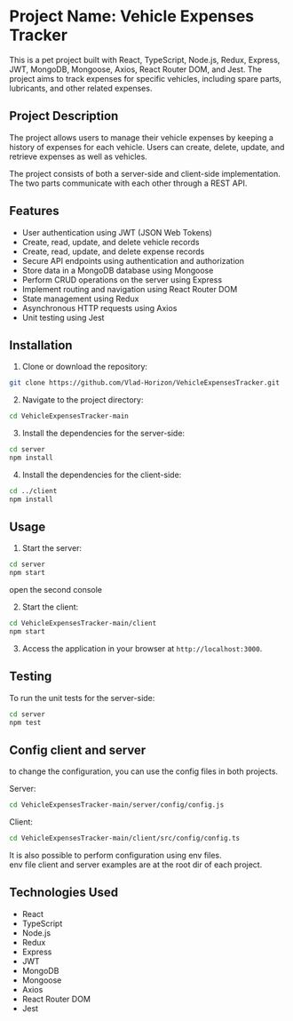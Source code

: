 # Project Name: Vehicle Expenses Tracker

This is a pet project built with React, TypeScript, Node.js, Redux, Express, JWT, MongoDB, Mongoose, Axios, React Router DOM, and Jest. The project aims to track expenses for specific vehicles, including spare parts, lubricants, and other related expenses.

## Project Description

The project allows users to manage their vehicle expenses by keeping a history of expenses for each vehicle. Users can create, delete, update, and retrieve expenses as well as vehicles.

The project consists of both a server-side and client-side implementation. The two parts communicate with each other through a REST API.

## Features

- User authentication using JWT (JSON Web Tokens)
- Create, read, update, and delete vehicle records
- Create, read, update, and delete expense records
- Secure API endpoints using authentication and authorization
- Store data in a MongoDB database using Mongoose
- Perform CRUD operations on the server using Express
- Implement routing and navigation using React Router DOM
- State management using Redux
- Asynchronous HTTP requests using Axios
- Unit testing using Jest

## Installation

1. Clone or download the repository:
```bash
git clone https://github.com/Vlad-Horizon/VehicleExpensesTracker.git
```

2. Navigate to the project directory:
```bash
cd VehicleExpensesTracker-main
```

3. Install the dependencies for the server-side:
```bash
cd server
npm install
```

4. Install the dependencies for the client-side:
```bash
cd ../client
npm install
```

## Usage

1. Start the server:
```bash
cd server
npm start
```

open the second console

2. Start the client:
```bash
cd VehicleExpensesTracker-main/client
npm start
```

3. Access the application in your browser at `http://localhost:3000`.

## Testing

To run the unit tests for the server-side:
```bash
cd server
npm test
```

## Config client and server

to change the configuration, you can use the config files in both projects.

Server: 
```bash
cd VehicleExpensesTracker-main/server/config/config.js
```

Client: 
```bash
cd VehicleExpensesTracker-main/client/src/config/config.ts
```

It is also possible to perform configuration using env files. <br/>
env file client and server examples are at the root dir of each project.

## Technologies Used

- React
- TypeScript
- Node.js
- Redux
- Express
- JWT
- MongoDB
- Mongoose
- Axios
- React Router DOM
- Jest
